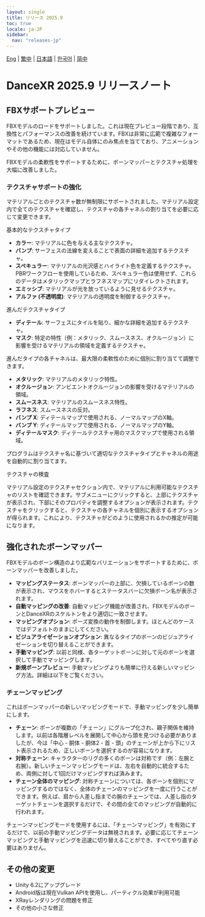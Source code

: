 ```yaml
---
layout: single
title: リリース 2025.9
toc: true
locale: ja-JP
sidebar:
  nav: "releases-jp"
---
```

[Eng](/dancexr/releases/2025.9) | [繁中](/tw/dancexr/releases/2025.9) | [日本語](/jp/dancexr/releases/2025.9) | [한국어](/kr/dancexr/releases/2025.9) | [简中](/zh/dancexr/releases/2025.9)

# DanceXR 2025.9 リリースノート

## FBXサポートプレビュー

FBXモデルのロードをサポートしました。これは現在プレビュー段階であり、互換性とパフォーマンスの改善を続けています。FBXは非常に広範で複雑なフォーマットであるため、現在はモデル自体にのみ焦点を当てており、アニメーションやその他の機能には対応していません。

FBXモデルの柔軟性をサポートするために、ボーンマッパーとテクスチャ処理を大幅に改善しました。

### テクスチャサポートの強化

マテリアルごとのテクスチャ数が無制限にサポートされました。マテリアル設定内で全てのテクスチャを確認し、テクスチャの各チャネルの割り当てを必要に応じて変更できます。

基本的なテクスチャタイプ

- **カラー**: マテリアルに色を与える主なテクスチャ。
- **バンプ**: サーフェスの法線を変えることで表面の詳細を追加するテクスチャ。
- **スペキュラー**: マテリアルの光沢感とハイライト色を定義するテクスチャ。PBRワークフローを使用しているため、スペキュラー色は使用せず、これらのデータはメタリックマップとラフネスマップにリダイレクトされます。
- **エミッシブ**: マテリアルが光を放っているように見せるテクスチャ。
- **アルファ (不透明度)**: マテリアルの透明度を制御するテクスチャ。

進んだテクスチャタイプ

- **ディテール**: サーフェスにタイルを貼り、細かな詳細を追加するテクスチャ。
- **マスク**: 特定の特性（例：メタリック、スムースネス、オクルージョン）に影響を受けるマテリアルの領域を定義するテクスチャ。

進んだタイプの各チャネルは、最大限の柔軟性のために個別に割り当てて調整できます。

- **メタリック**: マテリアルのメタリック特性。
- **オクルージョン**: アンビエントオクルージョンの影響を受けるマテリアルの領域。
- **スムースネス**: マテリアルのスムースネス特性。
- **ラフネス**: スムースネスの反対。
- **バンプ X**: ディテールマップで使用される、ノーマルマップのX軸。
- **バンプ Y**: ディテールマップで使用される、ノーマルマップのY軸。
- **ディテールマスク**: ディテールテクスチャ用のマスクマップで使用される領域。

プログラムはテクスチャ名に基づいて適切なテクスチャタイプとチャネルの用途を自動的に割り当てます。

テクスチャの検査

マテリアル設定のテクスチャセクション内で、マテリアルに利用可能なテクスチャのリストを確認できます。サブメニューにクリックすると、上部にテクスチャが表示され、下部にそのプロパティを調整するオプションが表示されます。テクスチャをクリックすると、テクスチャの各チャネルを個別に表示するオプションが得られます。これにより、テクスチャがどのように使用されるかの推定が可能になります。

## 強化されたボーンマッパー

FBXモデルのボーン構造のより広範なバリエーションをサポートするために、ボーンマッパーを改善しました。

- **マッピングステータス**: ボーンマッパーの上部に、欠損しているボーンの数が表示され、マウスをホバーするとステータスバーに欠損ボーン名が表示されます。
- **自動マッピングの改善**: 自動マッピング機能が改善され、FBXモデルのボーンとDanceXRのスケルトンをより適切に一致させます。
- **マッピングオプション**: ポーズ変換の動作を制御します。ほとんどのケースではデフォルトのままにしてください。
- **ビジュアライゼーションオプション**: 異なるタイプのボーンのビジュアライゼーションを切り替えることができます。
- **手動マッピング**: 以前と同様、各ターゲットボーンに対して元のボーンを選択して手動でマッピングします。
- **新規ボーンプレビュー**: 手動マッピングよりも簡単に行える新しいマッピング方法。詳細は以下をご覧ください。

### チェーンマッピング
これはボーンマッパーの新しいマッピングモードで、手動マッピングを少し簡単にします。

- **チェーン**: ボーンが複数の「チェーン」にグループ化され、親子関係を維持します。以前は各階層レベルを展開して中心から頭を見つける必要がありましたが、今は「中心 - 胴体 - 胴体2 - 首 - 頭」のチェーンが上から下にリスト表示されるため、正しいボーンを選択するのが容易になります。
- **対称チェーン**: キャラクターのリグの多くのボーンは対称です（例：左腕と右腕）。新しいチェーンマッピングモードは、左右を自動的に統合するため、両側に対して1回だけマッピングすれば済みます。
- **チェーン全体のマッピング**: 対称チェーンについては、各ボーンを個別にマッピングするのではなく、全体のチェーンのマッピングを一度に行うことができます。例えば、肩から人差し指までの腕のチェーンでは、人差し指のターゲットチェーンを選択するだけで、その間の全てのマッピングが自動的に行われます。

チェーンマッピングモードを使用するには、「チェーンマッピング」を有効にするだけで、以前の手動マッピングデータは無視されます。必要に応じてチェーンマッピングと手動マッピングを迅速に切り替えることができ、すべてやり直す必要はありません。

## その他の変更
- Unity 6.2にアップグレード
- Android版は現在Vulkan APIを使用し、パーティクル効果が利用可能
- XRayレンダリングの問題を修正
- その他の小さな修正